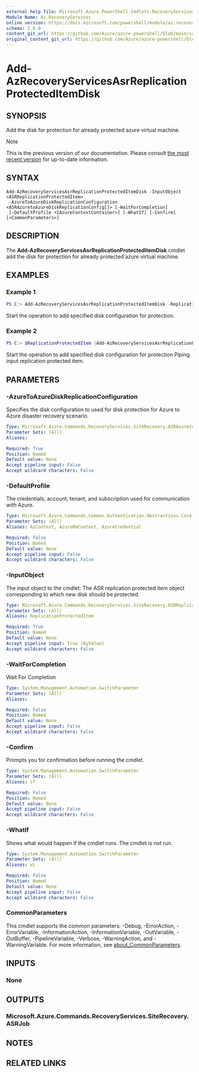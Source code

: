 ```yaml
---
external help file: Microsoft.Azure.PowerShell.Cmdlets.RecoveryServices.SiteRecovery.dll-Help.xml
Module Name: Az.RecoveryServices
online version: https://docs.microsoft.com/powershell/module/az.recoveryservices/add-azrecoveryservicesasrreplicationprotecteditemdisk
schema: 2.0.0
content_git_url: https://github.com/Azure/azure-powershell/blob/main/src/RecoveryServices/RecoveryServices/help/Add-AzRecoveryServicesAsrReplicationProtectedItemDisk.md
original_content_git_url: https://github.com/Azure/azure-powershell/blob/main/src/RecoveryServices/RecoveryServices/help/Add-AzRecoveryServicesAsrReplicationProtectedItemDisk.md
---
```


# Add-AzRecoveryServicesAsrReplicationProtectedItemDisk

## SYNOPSIS
Add the disk for protection for already protected azure virtual machine.

> [!NOTE]
>This is the previous version of our documentation. Please consult [the most recent version](/powershell/module/az.recoveryservices/add-azrecoveryservicesasrreplicationprotecteditemdisk) for up-to-date information.

## SYNTAX

```
Add-AzRecoveryServicesAsrReplicationProtectedItemDisk -InputObject <ASRReplicationProtectedItem>
 -AzureToAzureDiskReplicationConfiguration <ASRAzuretoAzureDiskReplicationConfig[]> [-WaitForCompletion]
 [-DefaultProfile <IAzureContextContainer>] [-WhatIf] [-Confirm] [<CommonParameters>]
```

## DESCRIPTION
The **Add-AzRecoveryServicesAsrReplicationProtectedItemDisk** cmdlet add the disk for protection for already protected azure virtual machine.

## EXAMPLES

### Example 1
```powershell
PS C:> Add-AzRecoveryServicesAsrReplicationProtectedItemDisk -ReplicationProtectedItem $rpi -AzureToAzureDiskReplicationConfiguration $disk1,$disk2
```

Start the operation to add specified disk configuration for protection.

### Example 2
```powershell
PS C:> $ReplicationProtectedItem |Add-AzRecoveryServicesAsrReplicationProtectedItemDisk -AzureToAzureDiskReplicationConfiguration $disk1,$disk2
```

Start the operation to add specified disk configuration for protection.Piping input replication protected item.

## PARAMETERS

### -AzureToAzureDiskReplicationConfiguration
Specifies the disk configuration to used for disk protection for Azure to Azure disaster recovery scenario.

```yaml
Type: Microsoft.Azure.Commands.RecoveryServices.SiteRecovery.ASRAzuretoAzureDiskReplicationConfig[]
Parameter Sets: (All)
Aliases:

Required: True
Position: Named
Default value: None
Accept pipeline input: False
Accept wildcard characters: False
```

### -DefaultProfile
The credentials, account, tenant, and subscription used for communication with Azure.

```yaml
Type: Microsoft.Azure.Commands.Common.Authentication.Abstractions.Core.IAzureContextContainer
Parameter Sets: (All)
Aliases: AzContext, AzureRmContext, AzureCredential

Required: False
Position: Named
Default value: None
Accept pipeline input: False
Accept wildcard characters: False
```

### -InputObject
The input object to the cmdlet: The ASR replication protected item object corresponding to which new disk should be protected.

```yaml
Type: Microsoft.Azure.Commands.RecoveryServices.SiteRecovery.ASRReplicationProtectedItem
Parameter Sets: (All)
Aliases: ReplicationProtectedItem

Required: True
Position: Named
Default value: None
Accept pipeline input: True (ByValue)
Accept wildcard characters: False
```

### -WaitForCompletion
Wait For Completion

```yaml
Type: System.Management.Automation.SwitchParameter
Parameter Sets: (All)
Aliases:

Required: False
Position: Named
Default value: None
Accept pipeline input: False
Accept wildcard characters: False
```

### -Confirm
Prompts you for confirmation before running the cmdlet.

```yaml
Type: System.Management.Automation.SwitchParameter
Parameter Sets: (All)
Aliases: cf

Required: False
Position: Named
Default value: None
Accept pipeline input: False
Accept wildcard characters: False
```

### -WhatIf
Shows what would happen if the cmdlet runs.
The cmdlet is not run.

```yaml
Type: System.Management.Automation.SwitchParameter
Parameter Sets: (All)
Aliases: wi

Required: False
Position: Named
Default value: None
Accept pipeline input: False
Accept wildcard characters: False
```

### CommonParameters
This cmdlet supports the common parameters: -Debug, -ErrorAction, -ErrorVariable, -InformationAction, -InformationVariable, -OutVariable, -OutBuffer, -PipelineVariable, -Verbose, -WarningAction, and -WarningVariable. For more information, see [about_CommonParameters](http://go.microsoft.com/fwlink/?LinkID=113216).

## INPUTS

### None

## OUTPUTS

### Microsoft.Azure.Commands.RecoveryServices.SiteRecovery.ASRJob

## NOTES

## RELATED LINKS
